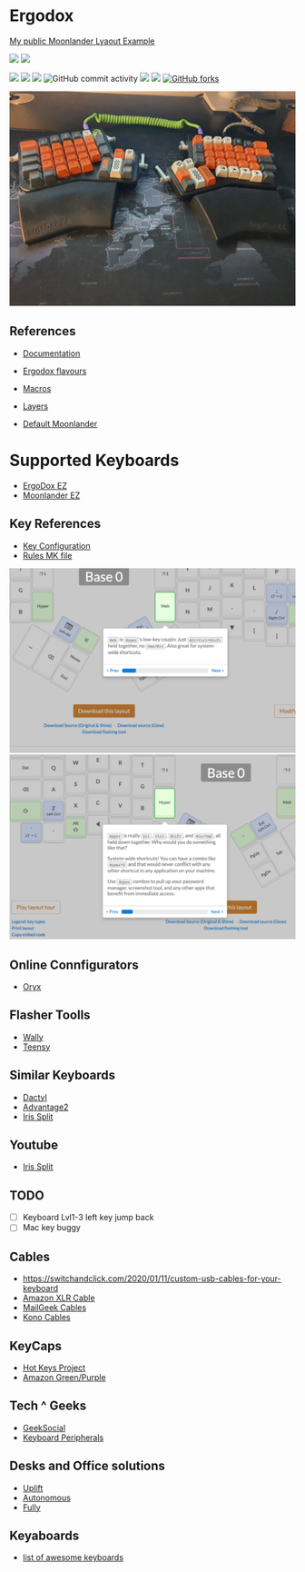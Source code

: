 # Ergodox

[My public Moonlander Lyaout Example](https://configure.ergodox-ez.com/ergodox-ez/layouts/lAN7e/latest)

[![](https://github.com/ivankatliarchuk/ergodox-ez/workflows/rev1/badge.svg)](https://github.com/ivankatliarchuk/ergodox-ez/actions?query=workflow%3Arev1)
[![](https://github.com/ivankatliarchuk/ergodox-ez/workflows/rev2/badge.svg)](https://github.com/ivankatliarchuk/ergodox-ez/actions?query=workflow%3Arev2)

[![](https://img.shields.io/github/license/ivankatliarchuk/ergodox-ez)](https://github.com/ivankatliarchuk/ergodox-ez)
[![](https://img.shields.io/github/repo-size/ivankatliarchuk/ergodox-ez)](https://github.com/ivankatliarchuk/ergodox-ez)
![](https://img.shields.io/github/languages/top/ivankatliarchuk/ergodox-ez?color=green&logo=c&logoColor=blue)
![GitHub commit activity](https://img.shields.io/github/commit-activity/m/ivankatliarchuk/ergodox-ez?color=green)
![](https://img.shields.io/github/last-commit/ivankatliarchuk/ergodox-ez)
![](https://img.shields.io/github/contributors/ivankatliarchuk/ergodox-ez)
[![GitHub forks](https://img.shields.io/github/forks/ivankatliarchuk/ergodox-ez.svg?style=social&label=Fork)](https://github.com/ivankatliarchuk/ergodox-ez)

![keyboard](assets/keyboard-2020.jpg)

## References

- [Documentation](https://docs.qmk.fm/#/)
- [Ergodox flavours](https://github.com/qmk/qmk_firmware/tree/master/keyboards/ergodox_ez)

- [Macros](https://docs.qmk.fm/#/feature_macros)
- [Layers](https://docs.qmk.fm/#/feature_layers)
- [Default Moonlander](https://configure.ergodox-ez.com/moonlander/layouts/default/latest/0)


# Supported Keyboards

* [ErgoDox EZ](https://ergodox-ez.com/)
* [Moonlander EZ](https://www.zsa.io/moonlander)

## Key References

- [Key Configuration](https://docs.qmk.fm/#/config_options?id=the-configh-file)
- [Rules MK file](https://docs.qmk.fm/#/config_options?id=the-rulesmk-file)

![meh](assets/meh-key.png)
![hyper](assets/hyper-key.png)

## Online Connfigurators

- [Oryx](https://configure.ergodox-ez.com/ergodox-ez/layouts/default/latest/0)

## Flasher Toolls

- [Wally](https://ergodox-ez.com/pages/wally)
- [Teensy](https://www.pjrc.com/teensy/teensy31.html)

## Similar Keyboards

- [Dactyl](https://github.com/adereth/dactyl-keyboard)
- [Advantage2](https://kinesis-ergo.com/shop/advantage2/)
- [Iris Split](https://keeb.io/collections/iris-split-ergonomic-keyboard/products/iris-keyboard-split-ergonomic-keyboard)

## Youtube

- [Iris Split](youtube.com/watch?v=0P6oIOB-whM)

## TODO

- [ ] Keyboard Lvl1-3 left key jump back
- [ ] Mac key buggy

## Cables

- https://switchandclick.com/2020/01/11/custom-usb-cables-for-your-keyboard
- [Amazon XLR Cable](https://www.amazon.co.uk/Mechanical-Keyboard-Connector-Paracord-Advanced-Gradient-purple/dp/B086C9W43J/ref=sr_1_1?dchild=1&keywords=Custom%2BCoiled%2BType%2BC%2BUSB%2BCable%2Bfor%2BMechanical%2BKeyboard%2BXLR%2BConnector%2BSpiral%2BParacord%2B80cm%2BAdvanced%2BVersion%2B(Gradient%2BPurple)&linkCode=gs3&linkId=0c48ad9507a4c308f65c233755554f8d&qid=1607185505&quartzVehicle=819-211&replacementKeywords=custom%2Bcoiled%2Btype%2Bc%2Busb%2Bcable%2Bfor%2Bmechanical%2Bkeyboard%2Bconnector%2Bspiral%2Bparacord%2B80cm%2Badvanced%2Bversion%2B(gradient%2Bpurple)&sr=8-1&tag=kbuk0f-21&th=1)
- [MailGeek Cables](https://www.melgeek.com/collections/melgeek-handmade-usb-cable/products/melgeek-handmade-custom-coiled-usb-cable-with-aviator-2)
- [Kono Cables](https://kono.store/products/kono-aviator-cables?variant=32174074069075)

## KeyCaps

- [Hot Keys Project](https://www.hotkeysproject.com/)
- [Amazon Green/Purple](https://www.amazon.co.uk/Sunzit-Backlight-Two-Color-Mechanical-Keyboard/dp/B07TKKTRCV/ref=pd_sbs_23_7?_encoding=UTF8&pd_rd_i=B07TKKTRCV&pd_rd_r=6fd16dfa-3c11-4399-b667-5b541c233ce7&pd_rd_w=q6ofd&pd_rd_wg=hd4vv&pf_rd_p=2304238d-df78-4b25-a9a0-b27dc7bd722e&pf_rd_r=NXDP5E2D2J7MDRVFW14N&psc=1&refRID=NXDP5E2D2J7MDRVFW14N)

## Tech ^ Geeks

- [GeekSocial](https://www.geeksocial.net/)
- [Keyboard Peripherals](https://keybumps.com/products/usb-cables.html)

## Desks and Office solutions

- [Uplift](https://www.upliftdesk.com/)
- [Autonomous](https://www.autonomous.ai/smart-office)
- [Fully](www.fully.com)

## Keyaboards

- [list of awesome keyboards](https://github.com/diimdeep/awesome-split-keyboards)
